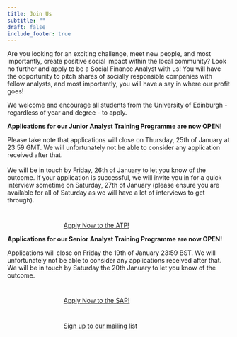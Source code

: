 ```yaml
---
title: Join Us
subtitle: ""
draft: false
include_footer: true
---
```

Are you looking for an exciting challenge, meet new people, and most importantly, create positive social impact within the local community? Look no further and apply to be a Social Finance Analyst with us! You will have the opportunity to pitch shares of socially responsible companies with fellow analysts, and most importantly, you will have a say in where our profit goes!

We welcome and encourage all students from the University of Edinburgh - regardless of year and degree - to apply. 

**Applications for our Junior Analyst Training Programme are now OPEN!** 

Please take note that applications will close on Thursday, 25th of January at 23:59 GMT. We will unfortunately not be able to consider any application received after that.\
\
We will be in touch by Friday, 26th of January to let you know of the outcome. If your application is successful, we will invite you in for a quick interview sometime on Saturday, 27th of January (please ensure you are available for all of Saturday as we will have a lot of interviews to get through).

<a href="https://docs.google.com/forms/d/1IAq3uTDZ4uw8Gf1Le2fEX9nWzRw6rs1zZT2u7OcOLeY/edit">
<span class="button signup-button rounded secondary-btn raised" style="width: 250px; margin: auto; margin-top: 40px; display: flex;">
        Apply Now to the ATP!
</span>
</a>

**Applications for our Senior Analyst Training Programme are now OPEN!** 

Applications will close on Friday the 19th of January 23:59 BST. We will unfortunately not be able to consider any applications received after that. We will be in touch by Saturday the 20th January to let you know of the outcome.

<a href="https://docs.google.com/forms/d/1TX5_eFzM5dO0142nZDMlBlfB0n-m59rLUH-WCm_tBEg/edit">
<span class="button signup-button rounded secondary-btn raised" style="width: 250px; margin: auto; margin-top: 40px; display: flex;">
        Apply Now to the SAP!
</span>
</a> 

<a href="http://eepurl.com/dEBYnX">
<span class="button signup-button rounded secondary-btn raised" style="width: 250px; margin: auto; margin-top: 40px; display: flex;">
    Sign up to our mailing list
</span>
</a>